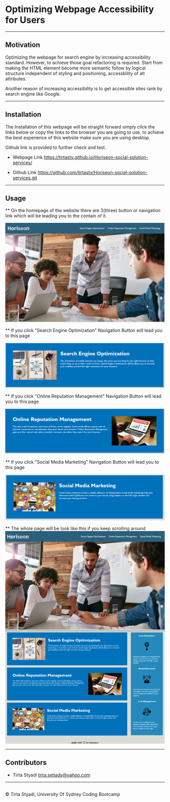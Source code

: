 # Optimizing Webpage Accessibility for Users

---

## Motivation

Optimizing the webpage for search engine by increasing accessibility standard.
However, to achieve those goal refactoring is required. Start from making the HTML 
element become more semantic follow by logical structure independent of styling and 
positioning, accessbility of alt attributes.

Another reason of increasing accessibility is to get accessible sites rank by search 
engine like Google.

---
## Installation

The Installation of this webpage will be straight forward simply click the links below or 
copy the links to the browser you are going to use, to achieve the best experience of 
this website make sure you are using desktop.

Github link is provided to further check and test.


* Webpage Link
https://tirtasty.github.io/Horiseon-social-solution-services/

* Github Link
https://github.com/tirtasty/Horiseon-social-solution-services.git

---

## Usage

** On the homepage of the website there are 3(three) button or navigation link which will be 
leading you to the contain of it.

![The Horiseon webpage's navigation bar.](./images/header-nav-link.PNG)

** If you click "Search Engine Optimization" Navigation Button will lead you to this page

![Search Engine Optimization.](./images/Search-engine-optimization-web.PNG)

** If you click "Online Reputation Management" Navigation Button will lead you to this page

![Online Reputation Management.](./images/Online-reputation-management-web.PNG)

** If you click "Social Media Marketing" Navigation Button will lead you to this 
page

![Social Media Marketing](./images/social-media-marketing-web.PNG)

** The whole page will be look like this if you keep scrolling around
![Whole page of Horiseon Social Solution Services](./images/webpage.PNG)



---
## Contributors

- Tirta Styadi <tirta.setiady@yahoo.com>

---

##

© Tirta Styadi, University Of Sydney Coding Bootcamp
